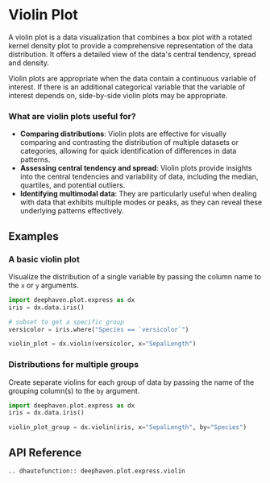 # Violin Plot

A violin plot is a data visualization that combines a box plot with a rotated kernel density plot to provide a comprehensive representation of the data distribution. It offers a detailed view of the data's central tendency, spread and density.

Violin plots are appropriate when the data contain a continuous variable of interest. If there is an additional categorical variable that the variable of interest depends on, side-by-side violin plots may be appropriate.

### What are violin plots useful for?

- **Comparing distributions**: Violin plots are effective for visually comparing and contrasting the distribution of multiple datasets or categories, allowing for quick identification of differences in data patterns.
- **Assessing central tendency and spread**: Violin plots provide insights into the central tendencies and variability of data, including the median, quartiles, and potential outliers.
- **Identifying multimodal data**: They are particularly useful when dealing with data that exhibits multiple modes or peaks, as they can reveal these underlying patterns effectively.

## Examples

### A basic violin plot

Visualize the distribution of a single variable by passing the column name to the `x` or `y` arguments.

```python order=violin_plot,versicolor
import deephaven.plot.express as dx
iris = dx.data.iris()

# subset to get a specific group
versicolor = iris.where("Species == `versicolor`")

violin_plot = dx.violin(versicolor, x="SepalLength")
```

### Distributions for multiple groups

Create separate violins for each group of data by passing the name of the grouping column(s) to the `by` argument.

```python order=violin_plot_group,iris
import deephaven.plot.express as dx
iris = dx.data.iris()

violin_plot_group = dx.violin(iris, x="SepalLength", by="Species")
```

## API Reference
```{eval-rst}
.. dhautofunction:: deephaven.plot.express.violin
```
